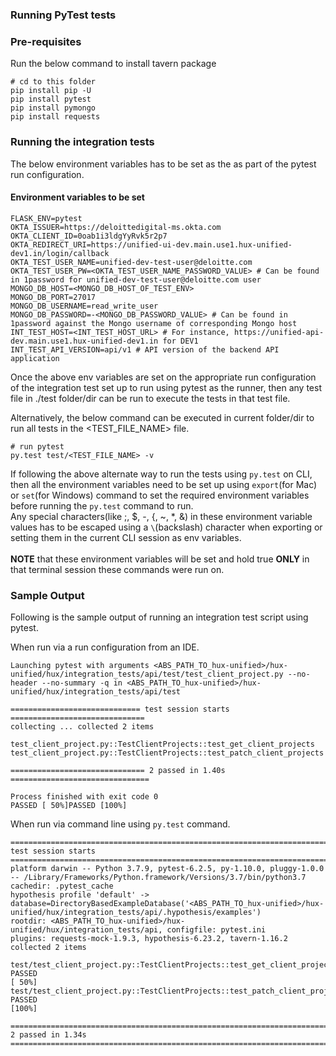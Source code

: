### Running PyTest tests

### Pre-requisites

Run the below command to install tavern package
```buildoutcfg
# cd to this folder
pip install pip -U
pip install pytest
pip install pymongo
pip install requests
```

### Running the integration tests

The below environment variables has to be set as the as part of the pytest run configuration.

#### Environment variables to be set
```buildoutcfg
FLASK_ENV=pytest
OKTA_ISSUER=https://deloittedigital-ms.okta.com
OKTA_CLIENT_ID=0oab1i3ldgYyRvk5r2p7
OKTA_REDIRECT_URI=https://unified-ui-dev.main.use1.hux-unified-dev1.in/login/callback
OKTA_TEST_USER_NAME=unified-dev-test-user@deloitte.com
OKTA_TEST_USER_PW=<OKTA_TEST_USER_NAME_PASSWORD_VALUE> # Can be found in 1password for unified-dev-test-user@deloitte.com user
MONGO_DB_HOST=<MONGO_DB_HOST_OF_TEST_ENV>
MONGO_DB_PORT=27017
MONGO_DB_USERNAME=read_write_user
MONGO_DB_PASSWORD=-<MONGO_DB_PASSWORD_VALUE> # Can be found in 1password against the Mongo username of corresponding Mongo host
INT_TEST_HOST=<INT_TEST_HOST_URL> # For instance, https://unified-api-dev.main.use1.hux-unified-dev1.in for DEV1
INT_TEST_API_VERSION=api/v1 # API version of the backend API application
```

Once the above env variables are set on the appropriate run configuration of the integration test set up to run using pytest as the runner,
then any test file in ./test folder/dir can be run to execute the tests in that test file.

Alternatively, the below command can be executed in current folder/dir to run all tests in the <TEST_FILE_NAME> file.
```buildoutcfg
# run pytest
py.test test/<TEST_FILE_NAME> -v
```

If following the above alternate way to run the tests using `py.test` on CLI, then all the environment variables need to be set up using
`export`(for Mac) or `set`(for Windows) command to set the required environment variables before running the `py.test` command to run.<br>
Any special characters(like ;, $, -, {, ~, *, &) in these environment variable values has to be escaped using a `\`(backslash) character
when exporting or setting them in the current CLI session as env variables.<br>
<br>
**NOTE** that these environment variables will be set and hold true **ONLY** in that terminal session these commands were run on.

### Sample Output

Following is the sample output of running an integration test script using pytest.

When run via a run configuration from an IDE.
```buildoutcfg
Launching pytest with arguments <ABS_PATH_TO_hux-unified>/hux-unified/hux/integration_tests/api/test/test_client_project.py --no-header --no-summary -q in <ABS_PATH_TO_hux-unified>/hux-unified/hux/integration_tests/api/test

============================= test session starts ==============================
collecting ... collected 2 items

test_client_project.py::TestClientProjects::test_get_client_projects
test_client_project.py::TestClientProjects::test_patch_client_projects

============================== 2 passed in 1.40s ===============================

Process finished with exit code 0
PASSED [ 50%]PASSED [100%]
```

When run via command line using `py.test` command.
```buildoutcfg
=========================================================================== test session starts ===========================================================================
platform darwin -- Python 3.7.9, pytest-6.2.5, py-1.10.0, pluggy-1.0.0 -- /Library/Frameworks/Python.framework/Versions/3.7/bin/python3.7
cachedir: .pytest_cache
hypothesis profile 'default' -> database=DirectoryBasedExampleDatabase('<ABS_PATH_TO_hux-unified>/hux-unified/hux/integration_tests/api/.hypothesis/examples')
rootdir: <ABS_PATH_TO_hux-unified>/hux-unified/hux/integration_tests/api, configfile: pytest.ini
plugins: requests-mock-1.9.3, hypothesis-6.23.2, tavern-1.16.2
collected 2 items

test/test_client_project.py::TestClientProjects::test_get_client_projects PASSED                                                                                    [ 50%]
test/test_client_project.py::TestClientProjects::test_patch_client_projects PASSED                                                                                  [100%]

============================================================================ 2 passed in 1.34s ============================================================================
```
